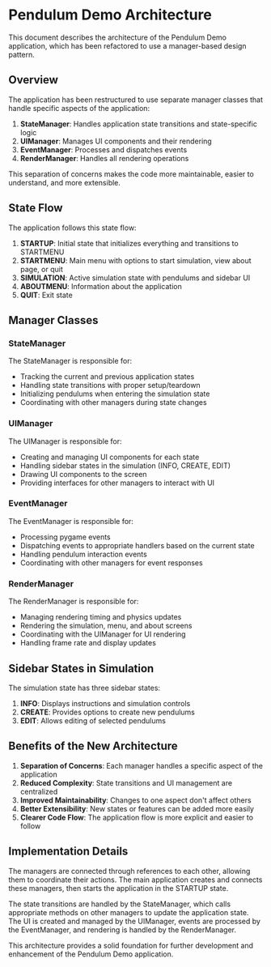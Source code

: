 # Pendulum Demo Architecture

This document describes the architecture of the Pendulum Demo application, which has been refactored to use a manager-based design pattern.

## Overview

The application has been restructured to use separate manager classes that handle specific aspects of the application:

1. **StateManager**: Handles application state transitions and state-specific logic
2. **UIManager**: Manages UI components and their rendering
3. **EventManager**: Processes and dispatches events
4. **RenderManager**: Handles all rendering operations

This separation of concerns makes the code more maintainable, easier to understand, and more extensible.

## State Flow

The application follows this state flow:

1. **STARTUP**: Initial state that initializes everything and transitions to STARTMENU
2. **STARTMENU**: Main menu with options to start simulation, view about page, or quit
3. **SIMULATION**: Active simulation state with pendulums and sidebar UI
4. **ABOUTMENU**: Information about the application
5. **QUIT**: Exit state

## Manager Classes

### StateManager

The StateManager is responsible for:
- Tracking the current and previous application states
- Handling state transitions with proper setup/teardown
- Initializing pendulums when entering the simulation state
- Coordinating with other managers during state changes

### UIManager

The UIManager is responsible for:
- Creating and managing UI components for each state
- Handling sidebar states in the simulation (INFO, CREATE, EDIT)
- Drawing UI components to the screen
- Providing interfaces for other managers to interact with UI

### EventManager

The EventManager is responsible for:
- Processing pygame events
- Dispatching events to appropriate handlers based on the current state
- Handling pendulum interaction events
- Coordinating with other managers for event responses

### RenderManager

The RenderManager is responsible for:
- Managing rendering timing and physics updates
- Rendering the simulation, menu, and about screens
- Coordinating with the UIManager for UI rendering
- Handling frame rate and display updates

## Sidebar States in Simulation

The simulation state has three sidebar states:

1. **INFO**: Displays instructions and simulation controls
2. **CREATE**: Provides options to create new pendulums
3. **EDIT**: Allows editing of selected pendulums

## Benefits of the New Architecture

1. **Separation of Concerns**: Each manager handles a specific aspect of the application
2. **Reduced Complexity**: State transitions and UI management are centralized
3. **Improved Maintainability**: Changes to one aspect don't affect others
4. **Better Extensibility**: New states or features can be added more easily
5. **Clearer Code Flow**: The application flow is more explicit and easier to follow

## Implementation Details

The managers are connected through references to each other, allowing them to coordinate their actions. The main application creates and connects these managers, then starts the application in the STARTUP state.

The state transitions are handled by the StateManager, which calls appropriate methods on other managers to update the application state. The UI is created and managed by the UIManager, events are processed by the EventManager, and rendering is handled by the RenderManager.

This architecture provides a solid foundation for further development and enhancement of the Pendulum Demo application. 